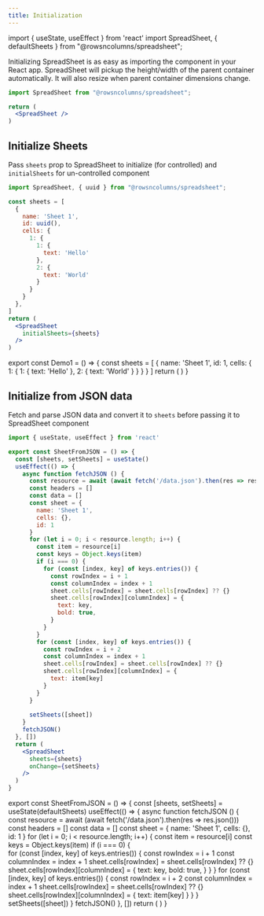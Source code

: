 ```yaml
---
title: Initialization
---
```

import { useState, useEffect } from 'react'
import SpreadSheet, { defaultSheets } from "@rowsncolumns/spreadsheet";

Initializing SpreadSheet is as easy as importing the component in your React app. SpreadSheet will pickup the height/width of the parent container automatically. It will also resize when parent container dimensions change.

```jsx
import SpreadSheet from "@rowsncolumns/spreadsheet";

return (
  <SpreadSheet />
)
```

<SpreadSheet autoFocus={false} />

## Initialize Sheets

Pass `sheets` prop to SpreadSheet to initialize (for controlled) and `initialSheets` for un-controlled component

```jsx
import SpreadSheet, { uuid } from "@rowsncolumns/spreadsheet";

const sheets = [
  {
    name: 'Sheet 1',
    id: uuid(),
    cells: {
      1: {
        1: {
          text: 'Hello'
        },
        2: {
          text: 'World'
        }
      }
    }
  },
]
return (
  <SpreadSheet
    initialSheets={sheets}
  />
)
```

export const Demo1 = ()  => {
  const sheets = [
    {
      name: 'Sheet 1',
      id: 1,
      cells: {
        1: {
          1: {
            text: 'Hello'
          },
          2: {
            text: 'World'
          }
        }
      }
    }
  ]
  return (
    <SpreadSheet
      autoFocus={false}
      initialSheets={sheets}
    />
  )
}

<Demo1 />


## Initialize from JSON data

Fetch and parse JSON data and convert it to `sheets` before passing it to SpreadSheet component

```jsx
import { useState, useEffect } from 'react'

export const SheetFromJSON = () => {
  const [sheets, setSheets] = useState()
  useEffect(() => {
    async function fetchJSON () {
      const resource = await (await fetch('/data.json').then(res => res.json()))
      const headers = []
      const data = []
      const sheet = {
        name: 'Sheet 1',
        cells: {},
        id: 1
      }
      for (let i = 0; i < resource.length; i++) {
        const item = resource[i]
        const keys = Object.keys(item)
        if (i === 0) {          
          for (const [index, key] of keys.entries()) {
            const rowIndex = i + 1
            const columnIndex = index + 1
            sheet.cells[rowIndex] = sheet.cells[rowIndex] ?? {}
            sheet.cells[rowIndex][columnIndex] = {
              text: key,
              bold: true,
            }
          }
        }
        for (const [index, key] of keys.entries()) {
          const rowIndex = i + 2
          const columnIndex = index + 1
          sheet.cells[rowIndex] = sheet.cells[rowIndex] ?? {}
          sheet.cells[rowIndex][columnIndex] = {
            text: item[key]
          }
        }
      }
      
      setSheets([sheet])
    }
    fetchJSON()
  }, [])
  return (
    <SpreadSheet
      sheets={sheets}
      onChange={setSheets}
    />
  )
}
```


export const SheetFromJSON = () => {
  const [sheets, setSheets] = useState(defaultSheets)
  useEffect(() => {
    async function fetchJSON () {
      const resource = await (await fetch('/data.json').then(res => res.json()))
      const headers = []
      const data = []
      const sheet = {
        name: 'Sheet 1',
        cells: {},
        id: 1
      }
      for (let i = 0; i < resource.length; i++) {
        const item = resource[i]
        const keys = Object.keys(item)
        if (i === 0) {          
          for (const [index, key] of keys.entries()) {
            const rowIndex = i + 1
            const columnIndex = index + 1
            sheet.cells[rowIndex] = sheet.cells[rowIndex] ?? {}
            sheet.cells[rowIndex][columnIndex] = {
              text: key,
              bold: true,
            }
          }
        }
        for (const [index, key] of keys.entries()) {
          const rowIndex = i + 2
          const columnIndex = index + 1
          sheet.cells[rowIndex] = sheet.cells[rowIndex] ?? {}
          sheet.cells[rowIndex][columnIndex] = {
            text: item[key]
          }
        }
      }      
      setSheets([sheet])
    }
    fetchJSON()
  }, [])
  return (
    <SpreadSheet      
      sheets={sheets}
      onChange={setSheets}
      autoFocus={false}
    />
  )
}

<SheetFromJSON />